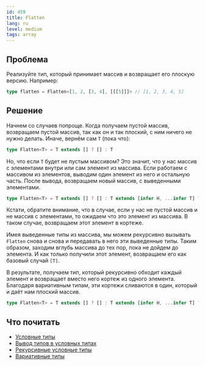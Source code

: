 ```yaml
---
id: 459
title: Flatten
lang: ru
level: medium
tags: array
---
```


## Проблема

Реализуйте тип, который принимает массив и возвращает его плоскую версию.
Например:

```typescript
type flatten = Flatten<[1, 2, [3, 4], [[[5]]]> // [1, 2, 3, 4, 5]
```

## Решение

Начнем со случаев попроще.
Когда получаем пустой массив, возвращаем пустой массив, так как он и так плоский, с ним ничего не нужно делать.
Иначе, вернём сам `T` (пока что):

```typescript
type Flatten<T> = T extends [] ? [] : T
```

Но, что если `T` будет не пустым массивом?
Это значит, что у нас массив с элементами внутри или сам элемент из массива.
Если работаем с массивом из элементов, выводим один элемент из него и остальную часть.
После вывода, возвращаем новый массив, с выведенными элементами.

```typescript
type Flatten<T> = T extends [] ? [] : T extends [infer H, ...infer T] ? [H, T] : [T]
```

Кстати, обратите внимание, что в случае, если у нас не пустой массив и не массив с элементами, то ожидаем что это элемент из массива.
В таком случае, возвращаем этот элемент в кортеже.

Имея выведенные типы из массива, мы можем рекурсивно вызывать `Flatten` снова и снова и передавать в него эти выведенные типы.
Таким образом, заходим вглубь массива до тех пор, пока не дойдем до элемента.
И как только получили этот элемент, возвращаем его как базовый случай `[T]`.

В результате, получаем тип, который рекурсивно обходит каждый элемент и возвращает вместо него кортеж из одного элемента.
Благодаря вариативным типам, эти кортежи сливаются в один, который и даёт нам плоский массив.

```typescript
type Flatten<T> = T extends [] ? [] : T extends [infer H, ...infer T] ? [...Flatten<H>, ...Flatten<T>] : [T]
```

## Что почитать

- [Условные типы](https://www.typescriptlang.org/docs/handbook/2/conditional-types.html)
- [Вывод типов в условных типах](https://www.typescriptlang.org/docs/handbook/2/conditional-types.html#inferring-within-conditional-types)
- [Рекурсивные условные типы](https://www.typescriptlang.org/docs/handbook/release-notes/typescript-4-1.html#recursive-conditional-types)
- [Вариативные типы](https://www.typescriptlang.org/docs/handbook/release-notes/typescript-4-0.html#variadic-tuple-types)

